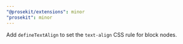 ```yaml
---
"@prosekit/extensions": minor
"prosekit": minor
---
```


Add `defineTextAlign` to set the `text-align` CSS rule for block nodes. 
